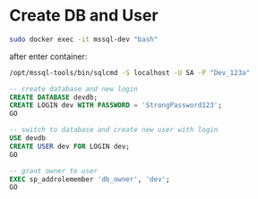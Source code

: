 # Create DB and User

```sh
sudo docker exec -it mssql-dev "bash"
```

after enter container:

```sh
/opt/mssql-tools/bin/sqlcmd -S localhost -U SA -P "Dev_123a"
```

```sql
-- create database and new login
CREATE DATABASE devdb;
CREATE LOGIN dev WITH PASSWORD = 'StrongPassword123';
GO

-- switch to database and create new user with login
USE devdb
CREATE USER dev FOR LOGIN dev;
GO

-- grant owner to user
EXEC sp_addrolemember 'db_owner', 'dev';
GO
```
